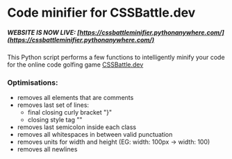 # Code minifier for CSSBattle.dev

##### WEBSITE IS NOW LIVE: [https://cssbattleminifier.pythonanywhere.com/](https://cssbattleminifier.pythonanywhere.com/)


This Python script performs a few functions to intelligently minify your code for the online code golfing game [CSSBattle.dev](https://cssbattle.dev/)

### Optimisations:
* removes all elements that are comments
* removes last set of lines:
  * final closing curly bracket "}"
  * closing style tag "</style>"
 * removes last semicolon inside each class
 * removes all whitespaces in between valid punctuation
 * removes units for width and height (EG: width: 100px -> width: 100)
 * removes all newlines
